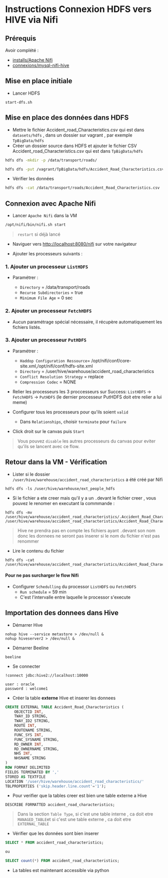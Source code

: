 # Instructions Connexion HDFS vers HIVE via Nifi

## Prérequis

Avoir complété :

* [installs/Apache Nifi](https://github.com/kkn1ttz/TP-M/tree/master/installs/Apache%20Nifi)
* [connexions/mysql-nifi-hive](https://github.com/kkn1ttz/TP-M/tree/master/connexions/mysql-nifi-hive)

## Mise en place initiale

* Lancer HDFS

```
start-dfs.sh
```

## Mise en place des données dans HDFS 
* Mettre le fichier Accident_road_Characteristics.csv qui est dans `datasets/hdfs` , dans un dossier sur vagrant , par exemple `TpBigData/hdfs`
* Créer un dossier source dans HDFS et ajouter le fichier CSV Accident_road_Characteristics.csv qui est dans `TpBigData/hdfs`

```bash
hdfs dfs -mkdir -p /data/transport/roads/

hdfs dfs -put /vagrant/TpBigData/hdfs/Accident_Road_Characteristics.csv /data/transport/roads/

```

* Vérifier les données

```bash
hdfs dfs -cat /data/transport/roads/Accident_Road_Characteristics.csv | head -n 5
```

## Connexion avec Apache Nifi

* Lancer `Apache Nifi` dans la VM

```bash
/opt/nifi/bin/nifi.sh start
```

> `restart` si déjà lancé

* Naviguer vers [http://localhost:8080/nifi](http://localhost:8080/nifi) sur votre navigateur

* Ajouter les processeurs suivants :

### 1. Ajouter un processeur `ListHDFS`

* Paramétrer :

  * `Directory` = /data/transport/roads
  * `Recurse Subdirectories` = true
  * `Minimum File Age` = 0 sec

### 2. Ajouter un processeur `FetchHDFS`

* Aucun paramétrage spécial nécessaire, il récupère automatiquement les fichiers listés.

### 3. Ajouter un processeur `PutHDFS`

* Paramétrer :

  * `Haddop Configuration Ressource`= /opt/nifi/conf/core-site.xml,/opt/nifi/conf/hdfs-site.xml
  * `Directory` = /user/hive/warehouse/accident_road_characteristics
  * `Conflict Resolution Strategy` = replace
  * `Compression Codec` = NONE

* Relier les processeurs les 3 proccesseurs sur Success: `ListHDFS` -> `FetchHDFS` -> `PutHDFS` (le dernier processeur PutHDFS doit etre relier a lui meme)

* Configurer tous les processeurs pour qu'ils soient `valid`

  * Dans `Relationships`, choisir `terminate` pour `failure`

* Click droit sur le canvas puis `Start`
> Vous pouvez `disable` les autres processeurs du canvas pour eviter qu'ils se lancent avec ce flow.

## Retour dans la VM - Vérification

* Lister si le dossier `/user/hive/warehouse/accident_road_characteristics` a été créé par Nifi

```
hdfs dfs -ls /user/hive/warehouse/ext_people_hdfs
```
* Si le fichier a ete creer mais qu'il y a un `.`devant le fichier creer , vous pouvez le renomer en executant la commmande : 

```
hdfs dfs -mv /user/hive/warehouse/accident_road_characteristics/.Accident_Road_Characteristics.csv /user/hive/warehouse/accident_road_characteristics/Accident_Road_Characteristics.csv
```
> Hive ne prendra pas en compte les fichiers ayant `.`devant son nom donc les donnees ne seront pas inserer si le nom du fichier n'est pas renommer

* Lire le contenu du fichier

```
hdfs dfs -cat /user/hive/warehouse/accident_road_characteristics/Accident_Road_Characteristics.csv
```

#### Pour ne pas surcharger le flow Nifi
- Configurer `Schedulling` du processor `ListHDFS` ou `FetchHDFS`
  - `Run schedule` = 59 min
  - C'est l'intervalle entre laquelle le processor s'execute

## Importation des donnees dans Hive

* Démarrer Hive
```
nohup hive --service metastore > /dev/null &
nohup hiveserver2 > /dev/null &
```

* Démarrer Beeline
```
beeline
```

* Se connecter 
```
!connect jdbc:hive2://localhost:10000

user : oracle
password : welcome1
``` 

* Créer la table **externe** Hive et inserer les donnees

```sql
CREATE EXTERNAL TABLE Accident_Road_Characteristics (
    OBJECTID INT,
    TWAY_ID STRING,
    TWAY_ID2 STRING,
    ROUTE INT,
    ROUTENAME STRING,
    FUNC_SYS INT,
    FUNC_SYSNAME STRING,
    RD_OWNER INT,
    RD_OWNERNAME STRING,
    NHS INT,
    NHSNAME STRING
)
ROW FORMAT DELIMITED
FIELDS TERMINATED BY ','
STORED AS TEXTFILE
LOCATION '/user/hive/warehouse/accident_road_characteristics/'
TBLPROPERTIES ('skip.header.line.count'='1');
```

* Pour verifier que la tables creer est bien une table externe a Hive
```
DESCRIBE FORMATTED accident_road_characteristics;
```
> Dans la section `Table Type`, si c'est une table interne , ca doit etre `MANAGED_TABLE`et si c'est une table externe , ca doit etre `EXTERNAL_TABLE`


* Vérifier que les données sont bien inserer

```sql
SELECT * FROM accident_road_characteristics;

ou 

SELECT count(*) FROM accident_road_characteristics;
```

* La tables est maintenant accessible via python
